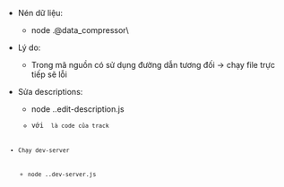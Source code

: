 * Nén dữ liệu:
    - node .\@data_compressor\
* Lý do:
    - Trong mã nguồn có sử dụng đường dẫn tương đối -> chạy file trực tiếp sẽ lỗi

* Sửa descriptions:
    - node .\.edit-description.js <code>
    - với <code> là code của track

* Chạy dev-server
    - node .\.dev-server.js